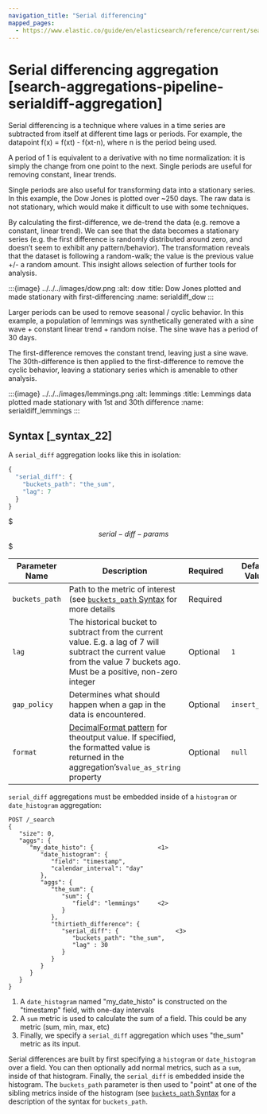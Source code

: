 ```yaml
---
navigation_title: "Serial differencing"
mapped_pages:
  - https://www.elastic.co/guide/en/elasticsearch/reference/current/search-aggregations-pipeline-serialdiff-aggregation.html
---
```


# Serial differencing aggregation [search-aggregations-pipeline-serialdiff-aggregation]


Serial differencing is a technique where values in a time series are subtracted from itself at different time lags or periods. For example, the datapoint f(x) = f(xt) - f(xt-n), where n is the period being used.

A period of 1 is equivalent to a derivative with no time normalization: it is simply the change from one point to the next. Single periods are useful for removing constant, linear trends.

Single periods are also useful for transforming data into a stationary series. In this example, the Dow Jones is plotted over ~250 days. The raw data is not stationary, which would make it difficult to use with some techniques.

By calculating the first-difference, we de-trend the data (e.g. remove a constant, linear trend). We can see that the data becomes a stationary series (e.g. the first difference is randomly distributed around zero, and doesn’t seem to exhibit any pattern/behavior). The transformation reveals that the dataset is following a random-walk; the value is the previous value +/- a random amount. This insight allows selection of further tools for analysis.

:::{image} ../../../images/dow.png
:alt: dow
:title: Dow Jones plotted and made stationary with first-differencing
:name: serialdiff_dow
:::

Larger periods can be used to remove seasonal / cyclic behavior. In this example, a population of lemmings was synthetically generated with a sine wave + constant linear trend + random noise. The sine wave has a period of 30 days.

The first-difference removes the constant trend, leaving just a sine wave. The 30th-difference is then applied to the first-difference to remove the cyclic behavior, leaving a stationary series which is amenable to other analysis.

:::{image} ../../../images/lemmings.png
:alt: lemmings
:title: Lemmings data plotted made stationary with 1st and 30th difference
:name: serialdiff_lemmings
:::

## Syntax [_syntax_22]

A `serial_diff` aggregation looks like this in isolation:

```js
{
  "serial_diff": {
    "buckets_path": "the_sum",
    "lag": 7
  }
}
```

$$$serial-diff-params$$$

| Parameter Name | Description | Required | Default Value |
| --- | --- | --- | --- |
| `buckets_path` | Path to the metric of interest (see [`buckets_path` Syntax](/reference/data-analysis/aggregations/pipeline.md#buckets-path-syntax) for more details | Required |  |
| `lag` | The historical bucket to subtract from the current value. E.g. a lag of 7 will subtract the current value from the value 7 buckets ago. Must be a positive, non-zero integer | Optional | `1` |
| `gap_policy` | Determines what should happen when a gap in the data is encountered. | Optional | `insert_zeros` |
| `format` | [DecimalFormat pattern](https://docs.oracle.com/en/java/javase/11/docs/api/java.base/java/text/DecimalFormat.md) for theoutput value. If specified, the formatted value is returned in the aggregation’s`value_as_string` property | Optional | `null` |

`serial_diff` aggregations must be embedded inside of a `histogram` or `date_histogram` aggregation:

```console
POST /_search
{
   "size": 0,
   "aggs": {
      "my_date_histo": {                  <1>
         "date_histogram": {
            "field": "timestamp",
            "calendar_interval": "day"
         },
         "aggs": {
            "the_sum": {
               "sum": {
                  "field": "lemmings"     <2>
               }
            },
            "thirtieth_difference": {
               "serial_diff": {                <3>
                  "buckets_path": "the_sum",
                  "lag" : 30
               }
            }
         }
      }
   }
}
```

1. A `date_histogram` named "my_date_histo" is constructed on the "timestamp" field, with one-day intervals
2. A `sum` metric is used to calculate the sum of a field. This could be any metric (sum, min, max, etc)
3. Finally, we specify a `serial_diff` aggregation which uses "the_sum" metric as its input.


Serial differences are built by first specifying a `histogram` or `date_histogram` over a field. You can then optionally add normal metrics, such as a `sum`, inside of that histogram. Finally, the `serial_diff` is embedded inside the histogram. The `buckets_path` parameter is then used to "point" at one of the sibling metrics inside of the histogram (see [`buckets_path` Syntax](/reference/data-analysis/aggregations/pipeline.md#buckets-path-syntax) for a description of the syntax for `buckets_path`.


